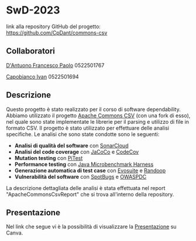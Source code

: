 # SwD-2023

link alla repository GitHub del progetto: https://github.com/CpDant/commons-csv

## Collaboratori

[D'Antuono Francesco Paolo](https://github.com/CpDant) 0522501767

[Capobianco Ivan](https://github.com/Ivanf1) 0522501694

## Descrizione

Questo progetto è stato realizzato per il corso di software dependability. Abbiamo utilizzato il progetto [Apache Commons CSV](https://github.com/apache/commons-csv)
(con una fork di esso), nel quale sono state implementate le librerie per il parsing e utilizzo di file in formato CSV. Il progetto è stato utilizzato per effettuare delle analisi specifiche.
Le analisi che sono state condotte sono le seguenti:

- **Analisi di qualità del software** con [SonarCloud](https://www.sonarsource.com/products/sonarcloud/)
- **Analisi del code coverage** con [JaCoCo](https://www.eclemma.org/jacoco/) e [CodeCov](https://about.codecov.io/)
- **Mutation testing** con [PiTest](https://pitest.org/)
- **Performance testing** con [Java Microbenchmark Harness](https://openjdk.org/projects/code-tools/jmh/)
- **Generazione automatica di test case** con [Evosuite](https://www.evosuite.org/) e [Randoop](https://randoop.github.io/randoop/)
- **Vulnerabilità del software** con [SpotBugs](https://spotbugs.github.io/) e [OWASPDC](https://owasp.org/www-project-dependency-check/)

La descrizione dettagliata delle analisi è stata effettuata nel report "ApacheCommonsCsvReport" che si trova all'interno della repository.

## Presentazione

Nel link che segue vi è la possibilità di visualizzare la [Presentazione](https://www.canva.com/design/DAF59St-H98/y0USOiGObzwr1oubq9NDTQ/view?utm_content=DAF59St-H98&utm_campaign=designshare&utm_medium=link&utm_source=editor) su Canva.
